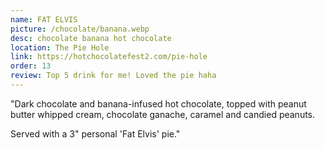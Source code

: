 ```yaml
---
name: FAT ELVIS
picture: /chocolate/banana.webp
desc: chocolate banana hot chocolate
location: The Pie Hole
link: https://hotchocolatefest2.com/pie-hole
order: 13
review: Top 5 drink for me! Loved the pie haha
---
```


"Dark chocolate and banana-infused hot chocolate, topped with peanut butter whipped cream, chocolate ganache, caramel and candied peanuts.

Served with a 3" personal 'Fat Elvis' pie."
